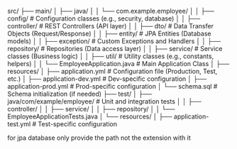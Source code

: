 src/
├── main/
│   ├── java/
│   │   └── com.example.employee/
│   │       ├── config/              # Configuration classes (e.g., security, database)
│   │       ├── controller/          # REST Controllers (API layer)
│   │       ├── dto/                 # Data Transfer Objects (Request/Response)
│   │       ├── entity/              # JPA Entities (Database models)
│   │       ├── exception/           # Custom Exceptions and Handlers
│   │       ├── repository/          # Repositories (Data access layer)
│   │       ├── service/             # Service classes (Business logic)
│   │       ├── util/                # Utility classes (e.g., constants, helpers)
│   │       └── EmployeeApplication.java  # Main Application Class
│   ├── resources/
│       ├── application.yml          # Configuration file (Production, Test, etc.)
│       ├── application-dev.yml      # Dev-specific configuration
│       ├── application-prod.yml     # Prod-specific configuration
│       └── schema.sql               # Schema initialization (if needed)
├── test/
│   ├── java/com/example/employee/   # Unit and integration tests
│   │       ├── controller/
│   │       ├── service/
│   │       ├── repository/
│   │       └── EmployeeApplicationTests.java
│   └── resources/
│       ├── application-test.yml     # Test-specific configuration



for jpa database only provide 
the path not the extension with it 